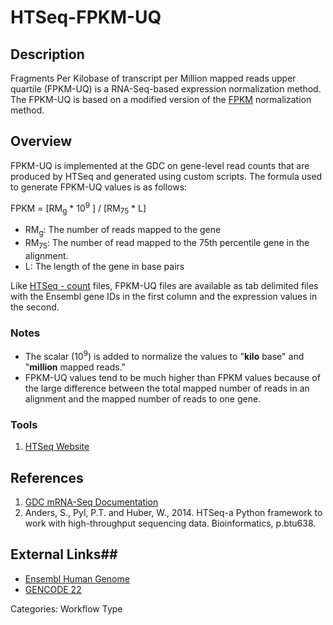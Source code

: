 # HTSeq-FPKM-UQ #
## Description ##

Fragments Per Kilobase of transcript per Million mapped reads upper quartile (FPKM-UQ) is a RNA-Seq-based expression normalization method.  The FPKM-UQ is based on a modified version of the [FPKM](HTSeq-FPKM.md) normalization method.  

## Overview ##

FPKM-UQ is implemented at the GDC on gene-level read counts that are produced by HTSeq and generated using custom scripts. The formula used to generate FPKM-UQ values is as follows:

FPKM = [RM<sub>g</sub> * 10<sup>9</sup> ] / [RM<sub>75</sub> * L]

* RM<sub>g</sub>: The number of reads mapped to the gene
* RM<sub>75</sub>: The number of read mapped to the 75th percentile gene in the alignment.
* L: The length of the gene in base pairs

Like [HTSeq - count](HTSeq-Counts.md) files, FPKM-UQ files are available as tab delimited files with the Ensembl gene IDs in the first column and the expression values in the second.

### Notes
- The scalar (10<sup>9</sup>) is added to normalize the values to "__kilo__ base" and "__million__ mapped reads."
- FPKM-UQ values tend to be much higher than FPKM values because of the large difference between the total mapped number of reads in an alignment and the mapped number of reads to one gene.  

### Tools ###
1. [HTSeq Website](http://www-huber.embl.de/users/anders/HTSeq/doc/overview.html)

## References ##
1. [GDC mRNA-Seq Documentation](https://docs.gdc.cancer.gov/Data/Bioinformatics_Pipelines/Expression_mRNA_Pipeline/)
2. Anders, S., Pyl, P.T. and Huber, W., 2014. HTSeq-a Python framework to work with high-throughput sequencing data. Bioinformatics, p.btu638.

## External Links##
* [Ensembl Human Genome](http://www.ensembl.org/Homo_sapiens/Info/Annotation)
* [GENCODE 22](http://www.gencodegenes.org/releases/22.html)

Categories: Workflow Type
